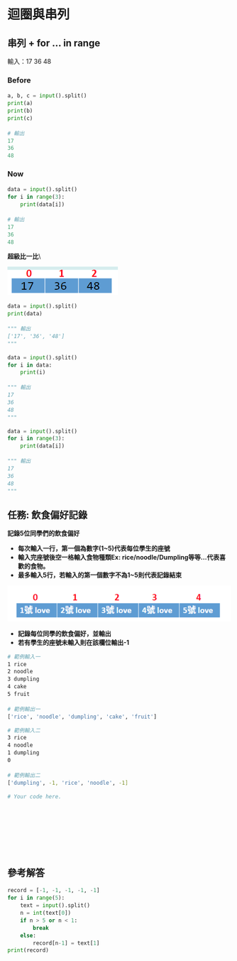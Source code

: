 # 迴圈與串列

## **串列 + for ... in range**

輸入：17  36  48

### **Before**

```python
a, b, c = input().split()
print(a)
print(b)
print(c)

# 輸出
17
36
48
```

### Now

```python
data = input().split()
for i in range(3):
    print(data[i])
    
# 輸出
17
36
48
```

**超級比一比**\



![](<../../.gitbook/assets/image (73).png>)

```python
data = input().split() 
print(data)

""" 輸出 
['17', '36', '48']
"""
```

```python
data = input().split()
for i in data:
    print(i)
    
""" 輸出 
17
36
48
"""
```

```python
data = input().split()
for i in range(3):
    print(data[i])
    
""" 輸出 
17
36
48
"""
```

## **任務: 飲食偏好記錄**

**記錄5位同學們的飲食偏好**

* **每次輸入一行，第一個為數字(1\~5)代表每位學生的座號**
* **輸入完座號後空一格輸入食物種類Ex: rice/noodle/Dumpling等等…代表喜歡的食物。**
* **最多輸入5行，若輸入的第一個數字不為1\~5則代表記錄結束**

![](<../../.gitbook/assets/image (74).png>)

* **記錄每位同學的飲食偏好，並輸出**
* **若有學生的座號未輸入則在該欄位輸出-1**

```bash
# 範例輸入一
1 rice
2 noodle
3 dumpling
4 cake
5 fruit

# 範例輸出一
['rice', 'noodle', 'dumpling', 'cake', 'fruit'] 
```

```bash
# 範例輸入二
3 rice
4 noodle
1 dumpling
0

# 範例輸出二
['dumpling', -1, 'rice', 'noodle', -1] 
```

```python
# Your code here.









```

## 參考解答

```python
record = [-1, -1, -1, -1, -1]  
for i in range(5):                     
    text = input().split()        
    n = int(text[0])                     
    if n > 5 or n < 1:            
        break
    else:
        record[n-1] = text[1]           
print(record)                                                                                                                             
```
